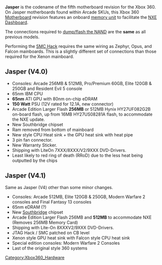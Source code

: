 **Jasper** is the codename of the fifth motherboard revision for the
Xbox 360. On Jasper motherboards found within Arcade SKUs, this Xbox 360
[Motherboard](Motherboard "wikilink") revision features an onboard
[memory unit](Memory_Unit "wikilink") to facilitate the
[NXE](NXE "wikilink") [Dashboard](Dashboard "wikilink").

The connections required to [dump/flash the
NAND](NAND_Reading "wikilink") are the **same** as all previous models.

Performing the [SMC Hack](SMC_Hack "wikilink") requires the same wiring
as Zephyr, Opus, and Falcon mainboards. This is a slightly different set
of connections than those required for the Xenon mainboard.

## Jasper (V4.0)

  - Consoles: Arcade 256MB & 512MB, Pro/Premium 60GB, Elite 120GB &
    250GB and Resident Evil 5 console
  - 65nm IBM CPU
  - **65nm** ATI GPU with 80nm on-chip eDRAM
  - **150 Watt** PSU (12V rated for 12.1A, new connector)
  - Arcade Edition Larger Flash **256MB** or 512MB Hynix HY27UF082G2B
    on-board flash, up from 16MB HY27US08281A flash, to accommodate the
    NXE update.
  - New Southbridge chipset
  - Ram removed from bottom of mainboard
  - New style CPU Heat sink + the GPU heat sink with heat pipe
  - 3 pin fan connector.
  - New Warranty Sticker.
  - Shipping with LiteOn 7XXX/8XXX/V2/9XXX DVD-Drivers.
  - Least likely to red ring of death (RRoD) due to the less heat being
    outputted by the chips

## Jasper (V4.1)

Same as Jasper (V4) other than some minor changes.

  - Consoles: Arcade 512MB, Elite 120GB & 250GB, Modern Warfare 2
    consoles and Final Fantasy 13 consoles
  - 65nm eDRAM (?)
  - New [Southbridge](Southbridge "wikilink") chipset
  - Arcade Edition Larger Flash 256MB and **512MB** to accommodate NXE
    (Removes 256MB Memory Card)
  - Shipping with Lite-On 8XXXV2/9XXX DVD-Drivers.
  - JTAG Hack / SMC patched on CB level
  - Xenon style GPU heat sink with Falcon style CPU heat sink
  - Special edition consoles: Modern Warfare 2 Consoles
  - Last of the original style 360 systems

[Category:Xbox360_Hardware](Category_Xbox360_Hardware)